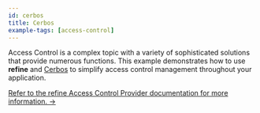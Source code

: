 ```yaml
---
id: cerbos
title: Cerbos
example-tags: [access-control]
---
```


Access Control is a complex topic with a variety of sophisticated solutions that provide numerous functions. This example demonstrates how to use **refine** and [Cerbos](https://cerbos.dev/) to simplify access control management throughout your application.

[Refer to the refine Access Control Provider documentation for more information. →](/docs/core/providers/access-control-provider/index)

<CodeSandboxExample path="access-control-cerbos" />
